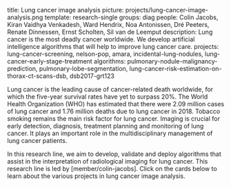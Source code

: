 title: Lung cancer image analysis
picture: projects/lung-cancer-image-analysis.png
template: research-single
groups: diag
people: Colin Jacobs, Kiran Vaidhya Venkadesh, Ward Hendrix, Noa Antonissen, Dré Peeters, Renate Dinnessen, Ernst Scholten, Sil van de Leemput
description: Lung cancer is the most deadly cancer worldwide. We develop artificial intelligence algorithms that will help to improve lung cancer care.
projects: lung-cancer-screening, nelson-pop, amara, incidental-lung-nodules, lung-cancer-early-stage-treatment
algorithms: pulmonary-nodule-malignancy-prediction, pulmonary-lobe-segmentation, lung-cancer-risk-estimation-on-thorax-ct-scans-dsb, dsb2017-grt123

Lung cancer is the leading cause of cancer-related death worldwide, for which the five-year survival rates have yet to surpass 20%. The World Health Organization (WHO) has estimated that there were 2.09 million cases of lung cancer and 1.76 million deaths due to lung cancer in 2018. Tobacco smoking remains the main risk factor for lung cancer. Imaging is crucial for early detection, diagnosis, treatment planning and monitoring of lung cancer. It plays an important role in the multidisciplinary management of lung cancer patients.

In this research line, we aim to develop, validate and deploy algorithms that assist in the interpretation of radiological imaging for lung cancer. This research line is led by [member/colin-jacobs]. Click on the cards below to learn about the various projects in lung cancer image analysis.
